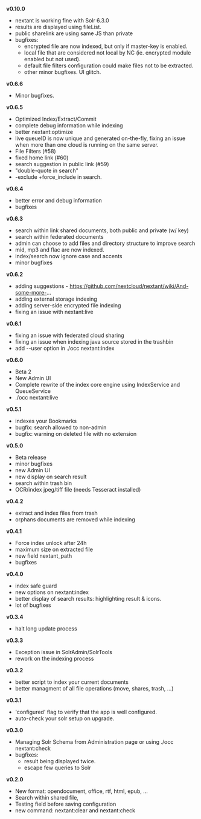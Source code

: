 **v0.10.0**
- nextant is working fine with Solr 6.3.0
- results are displayed using fileList.
- public sharelink are using same JS than private
- bugfixes:
  * encrypted file are now indexed, but only if master-key is enabled.
  * local file that are considered not local by NC (ie. encrypted module enabled but not used).
  * default file filters configuration could make files not to be extracted.
  * other minor bugfixes. UI glitch.


**v0.6.6**
- Minor bugfixes.


**v0.6.5**
- Optimized Index/Extract/Commit
- complete debug information while indexing
- better nextant:optimize
- live queueID is now unique and generated on-the-fly, fixing an issue when more than one cloud is running on the same server.
- File Filters (#58)
- fixed home link (#60)
- search suggestion in public link (#59)
- "double-quote in search"
- -exclude +force_include in search.


**v0.6.4**
- better error and debug information
- bugfixes
 

**v0.6.3**
- search within link shared documents, both public and private (w/ key)
- search within federated documents
- admin can choose to add files and directory structure to improve search
- mid, mp3 and flac are now indexed.
- index/search now ignore case and accents
- minor bugfixes


**v0.6.2**
- adding suggestions - https://github.com/nextcloud/nextant/wiki/And-some-more-...
- adding external storage indexing
- adding server-side encrypted file indexing
- fixing an issue with nextant:live


**v0.6.1**
- fixing an issue with federated cloud sharing
- fixing an issue when indexing java source stored in the trashbin
- add --user option in ./occ nextant:index


**v0.6.0**
- Beta 2
- New Admin UI
- Complete rewrite of the index core engine using IndexService and QueueService
- ./occ nextant:live


**v0.5.1**
- indexes your Bookmarks
- bugfix: search allowed to non-admin
- bugfix: warning on deleted file with no extension
 
 
**v0.5.0**
- Beta release
- minor bugfixes
- new Admin UI
- new display on search result
- search within trash bin
- OCR/index jpeg/tiff file (needs Tesseract installed)


**v0.4.2**
- extract and index files from trash
- orphans documents are removed while indexing


**v0.4.1**
- Force index unlock after 24h
- maximum size on extracted file
- new field nextant_path
- bugfixes


**v0.4.0**
- index safe guard
- new options on nextant:index
- better display of search results: highlighting result & icons.
- lot of bugfixes


**v0.3.4**
* halt long update process


**v0.3.3**
* Exception issue in SolrAdmin/SolrTools
* rework on the indexing process


**v0.3.2**
* better script to index your current documents
* better managment of all file operations (move, shares, trash, ...)


**v0.3.1**
* 'configured' flag to verify that the app is well configured.
* auto-check your solr setup on upgrade.


**v0.3.0**
* Managing Solr Schema from Administration page or using ./occ nextant:check 
* bugfixes:
  - result being displayed twice.
  - escape few queries to Solr


**v0.2.0**
* New format: opendocument, office, rtf, html, epub, ...
* Search within shared file,
* Testing field before saving configuration
* new command: nextant:clear and nextant:check

